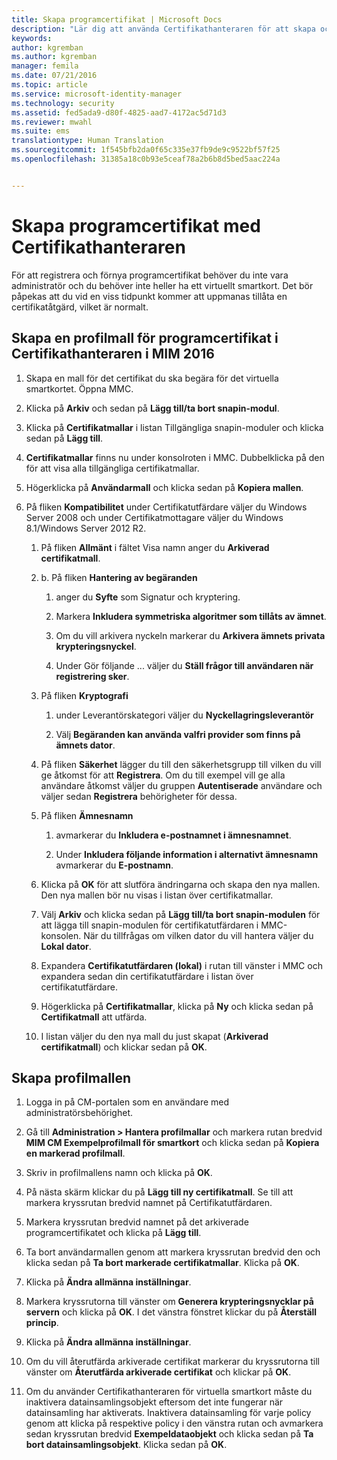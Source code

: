 ```yaml
---
title: Skapa programcertifikat | Microsoft Docs
description: "Lär dig att använda Certifikathanteraren för att skapa och förnya programcertifikat med profilmallar."
keywords: 
author: kgremban
ms.author: kgremban
manager: femila
ms.date: 07/21/2016
ms.topic: article
ms.service: microsoft-identity-manager
ms.technology: security
ms.assetid: fed5ada9-d80f-4825-aad7-4172ac5d71d3
ms.reviewer: mwahl
ms.suite: ems
translationtype: Human Translation
ms.sourcegitcommit: 1f545bfb2da0f65c335e37fb9de9c9522bf57f25
ms.openlocfilehash: 31385a18c0b93e5ceaf78a2b6b8d5bed5aac224a


---
```


# <a name="create-software-certificates-with-certificate-manager"></a>Skapa programcertifikat med Certifikathanteraren
För att registrera och förnya programcertifikat behöver du inte vara administratör och du behöver inte heller ha ett virtuellt smartkort. Det bör påpekas att du vid en viss tidpunkt kommer att uppmanas tillåta en certifikatåtgärd, vilket är normalt.

## <a name="create-a-software-certificate-profile-template-in-mim-2016-certificate-manager"></a>Skapa en profilmall för programcertifikat i Certifikathanteraren i MIM 2016

1.  Skapa en mall för det certifikat du ska begära för det virtuella smartkortet. Öppna MMC.

2.  Klicka på **Arkiv** och sedan på **Lägg till/ta bort snapin-modul**.

3.  Klicka på **Certifikatmallar** i listan Tillgängliga snapin-moduler och klicka sedan på **Lägg till**.

4.  **Certifikatmallar** finns nu under konsolroten i MMC. Dubbelklicka på den för att visa alla tillgängliga certifikatmallar.

5.  Högerklicka på **Användarmall** och klicka sedan på **Kopiera mallen**.

6.  På fliken **Kompatibilitet** under Certifikatutfärdare väljer du Windows Server 2008 och under Certifikatmottagare väljer du Windows 8.1/Windows Server 2012 R2.

    1.  På fliken **Allmänt** i fältet Visa namn anger du **Arkiverad certifikatmall**.

    2.  b.  På fliken **Hantering av begäranden**

        1.  anger du **Syfte** som Signatur och kryptering.

        2.  Markera **Inkludera symmetriska algoritmer som tillåts av ämnet**.

        3.  Om du vill arkivera nyckeln markerar du **Arkivera ämnets privata krypteringsnyckel**.

        4.  Under Gör följande ... väljer du **Ställ frågor till användaren när registrering sker**.

    3.  På fliken **Kryptografi**

        1.  under Leverantörskategori väljer du **Nyckellagringsleverantör**

        2.  Välj **Begäranden kan använda valfri provider som finns på ämnets dator**.

    4.  På fliken **Säkerhet** lägger du till den säkerhetsgrupp till vilken du vill ge åtkomst för att **Registrera**. Om du till exempel vill ge alla användare åtkomst väljer du gruppen **Autentiserade** användare och väljer sedan **Registrera** behörigheter för dessa.

    5.  På fliken **Ämnesnamn**

        1.  avmarkerar du **Inkludera e-postnamnet i ämnesnamnet**.

        2.  Under **Inkludera följande information i alternativt ämnesnamn** avmarkerar du **E-postnamn**.

    6.  Klicka på **OK** för att slutföra ändringarna och skapa den nya mallen. Den nya mallen bör nu visas i listan över certifikatmallar.

    7.  Välj **Arkiv** och klicka sedan på **Lägg till/ta bort snapin-modulen** för att lägga till snapin-modulen för certifikatutfärdaren i MMC-konsolen. När du tillfrågas om vilken dator du vill hantera väljer du **Lokal dator**.

    8.  Expandera **Certifikatutfärdaren (lokal)** i rutan till vänster i MMC och expandera sedan din certifikatutfärdare i listan över certifikatutfärdare.

    9. Högerklicka på **Certifikatmallar**, klicka på **Ny** och klicka sedan på **Certifikatmall** att utfärda.

    10. I listan väljer du den nya mall du just skapat (**Arkiverad certifikatmall**) och klickar sedan på **OK**.

## <a name="create-the-profile-template"></a>Skapa profilmallen

1.  Logga in på CM-portalen som en användare med administratörsbehörighet.

2.  Gå till **Administration &gt; Hantera profilmallar** och markera rutan bredvid **MIM CM Exempelprofilmall för smartkort** och klicka sedan på **Kopiera en markerad profilmall**.

3.  Skriv in profilmallens namn och klicka på **OK**.

4.  På nästa skärm klickar du på **Lägg till ny certifikatmall**. Se till att markera kryssrutan bredvid namnet på Certifikatutfärdaren.

5.  Markera kryssrutan bredvid namnet på det arkiverade programcertifikatet och klicka på **Lägg till**.

6.  Ta bort användarmallen genom att markera kryssrutan bredvid den och klicka sedan på **Ta bort markerade certifikatmallar**. Klicka på **OK**.

7.  Klicka på **Ändra allmänna inställningar**.

8.  Markera kryssrutorna till vänster om **Generera krypteringsnycklar på servern** och klicka på **OK**. I det vänstra fönstret klickar du på **Återställ princip**.

9. Klicka på **Ändra allmänna inställningar**.

10. Om du vill återutfärda arkiverade certifikat markerar du kryssrutorna till vänster om **Återutfärda arkiverade certifikat** och klickar på **OK**.

11. Om du använder Certifikathanteraren för virtuella smartkort måste du inaktivera datainsamlingsobjekt eftersom det inte fungerar när datainsamling har aktiverats. Inaktivera datainsamling för varje policy genom att klicka på respektive policy i den vänstra rutan och avmarkera sedan kryssrutan bredvid **Exempeldataobjekt** och klicka sedan på **Ta bort datainsamlingsobjekt**. Klicka sedan på **OK**.



<!--HONumber=Nov16_HO2-->


